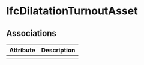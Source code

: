 IfcDilatationTurnoutAsset
=========================
Associations
------------
| Attribute   | Description   |
|-------------|---------------|
|             |               |

